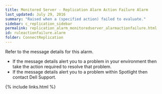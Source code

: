 ```yaml
---
title: ﻿Monitored Server - Replication Alarm Action Failure Alarm
last_updated: July 29, 2016
summary: "Raised when a (specified action) failed to evaluate."
sidebar: c_replication_sidebar
permalink: replication_alarm_monitoredserver_alarmactionfailure.html
id: ruleactionfailure.alarm
folder: ConnectReplication
---
```





Refer to the message details for this alarm.

* If the message details alert you to a problem in your environment then take the action required to resolve that problem.
* If the message details alert you to a problem within Spotlight then contact Dell Support.


{% include links.html %}
